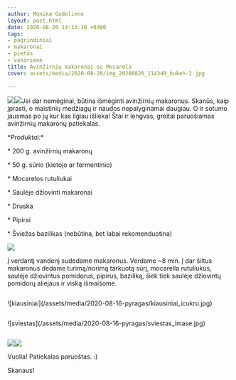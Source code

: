 ```yaml
---
author: Monika Godelienė
layout: post.html
date: 2020-08-20 14:13:10 +0300
tags:
- pagrindiniai
- makaronai
- pietūs
- vakarienė
title: Avinžirnių makaronai su Mocarela
cover: assets/media/2020-08-20/img_20200820_114349_bokeh-2.jpg

---
```

![](assets/media/2020-08-20/img_20200820_113800_bokeh_2.jpg)![](assets/media/2020-08-20/img_20200820_113821_bokeh-2.jpg)Jei dar nemėginai, būtina išmėginti avinžirnių makaronus. Skanūs, kaip įprasti, o maistinių medžiagų ir naudos nepalyginamai daugiau. O ir sotumo jausmas po jų kur kas ilgiau išlieka! Štai ir lengvas, greitai paruošiamas avinžirnių makaronų patiekalas.

\*_Produktai:_*

\* 200 g. avinžirnių makaronų

\* 50 g. sūrio (kietojo ar fermentinio)

\* Mocarelos rutuliukai

\* Saulėje džiovinti makaronai

\* Druska

\* Pipirai

\* Šviežas bazilikas (nebūtina, bet labai rekomenduotina)

![](assets/media/2020-08-20/img_20200820_111633_bokeh-2.jpg)

Į verdantį vandenį sudedame makaronus. Verdame \~8 min. Į dar šiltus makaronus dedame turimą/norimą tarkuotą sūrį, mocarella rutuliukus, saulėje džiovintus pomidorus, pipirus, baziliką, šiek tiek saulėje džiovintų pomidorų aliejaus ir viską išmaišome.

<div class="row">

<div class="six columns" markdown="1">

!\[kiausiniai\](/assets/media/2020-08-16-pyragas/kiausiniai_icukru.jpg)

</div>

<div class="six columns" markdown="1">

!\[sviestas\](/assets/media/2020-08-16-pyragas/sviestas_imase.jpg)

</div>

</div>

![](assets/media/2020-08-20/img_20200820_113701_bokeh-2.jpg)![](assets/media/2020-08-20/img_20200820_113745_bokeh-2.jpg)

Vuolia! Patiekalas paruoštas. :)

Skanaus!
